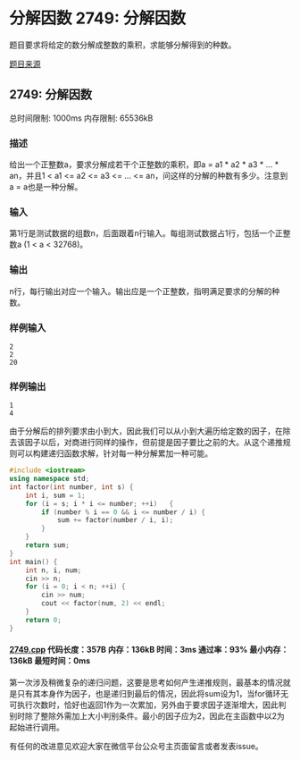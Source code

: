 # 分解因数 2749: 分解因数

题目要求将给定的数分解成整数的乘积，求能够分解得到的种数。

[题目来源](http://bailian.openjudge.cn/practice/2749/)

## 2749: 分解因数

总时间限制: 1000ms    内存限制: 65536kB

### 描述

给出一个正整数a，要求分解成若干个正整数的乘积，即a = a1 * a2 * a3 * ... * an，并且1 < a1 <= a2 <= a3 <= ... <= an，问这样的分解的种数有多少。注意到a = a也是一种分解。

### 输入

第1行是测试数据的组数n，后面跟着n行输入。每组测试数据占1行，包括一个正整数a (1 < a < 32768)。

### 输出

n行，每行输出对应一个输入。输出应是一个正整数，指明满足要求的分解的种数。

### 样例输入
```
2
2
20
```
### 样例输出
```
1
4
```
由于分解后的排列要求由小到大，因此我们可以从小到大遍历给定数的因子，在除去该因子以后，对商进行同样的操作，但前提是因子要比之前的大。从这个递推规则可以构建递归函数求解，针对每一种分解累加一种可能。
```cpp
#include <iostream>
using namespace std;
int factor(int number, int s) {
	int i, sum = 1;
	for (i = s; i * i <= number; ++i)	{
		if (number % i == 0 && i <= number / i) {
			sum += factor(number / i, i);
		}
	}
	return sum;
}
int main() {
	int n, i, num;
	cin >> n;
	for (i = 0; i < n; ++i) {
		cin >> num;
		cout << factor(num, 2) << endl;
	}
	return 0;
}
```
#### [2749.cpp](/Code/2700-2799/2749.cpp) 代码长度：357B 内存：136kB 时间：3ms 通过率：93% 最小内存：136kB  最短时间：0ms

第一次涉及稍微复杂的递归问题，这要是思考如何产生递推规则，最基本的情况就是只有其本身作为因子，也是递归到最后的情况，因此将sum设为1，当for循环无可执行次数时，恰好也返回1作为一次累加，另外由于要求因子逐渐增大，因此判别时除了整除外需加上大小判别条件。最小的因子应为2，因此在主函数中以2为起始进行调用。

有任何的改进意见欢迎大家在微信平台公众号主页面留言或者发表issue。
